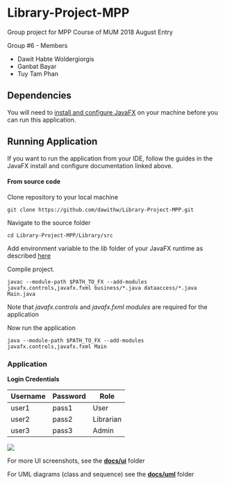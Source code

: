 
# Library-Project-MPP

Group project for MPP Course of MUM 2018 August Entry

Group #6 - Members
* Dawit Habte Woldergiorgis
* Ganbat Bayar
* Tuy Tam Phan



## Dependencies

You will need to [install and configure JavaFX](https://openjfx.io/openjfx-docs/) on your machine before you can run this application.

## Running Application

If you want to run the application from your IDE, follow the guides in the JavaFX install and configure documentation linked above. 

#### From source code

Clone repository to your local machine

    git clone https://github.com/dawithw/Library-Project-MPP.git

Navigate to the source folder

	cd Library-Project-MPP/Library/src
	
Add environment variable to the *lib* folder of your JavaFX runtime as described [here](https://openjfx.io/openjfx-docs/#install-javafx)

Compile project.

	javac --module-path $PATH_TO_FX --add-modules javafx.controls,javafx.fxml business/*.java dataaccess/*.java Main.java 

Note that *javafx.controls* and *javafx.fxml modules* are required for the application

Now run the application

	java --module-path $PATH_TO_FX --add-modules javafx.controls,javafx.fxml Main


### Application

**Login Credentials**

|Username|Password|Role|
|-|-|-|
| user1 |pass1  |User
|user2|pass2|Librarian
|user3|pass3|Admin


![](https://github.com/dawithw/Library-Project-MPP/blob/master/Library/src/docs/Login.png?raw=true)


For more UI screenshots, see the **[docs/ui](https://github.com/dawithw/Library-Project-MPP/tree/master/Library/src/docs/ui)** folder

For UML diagrams (class and sequence) see the **[docs/uml](https://github.com/dawithw/Library-Project-MPP/tree/master/Library/src/docs/uml)** folder
